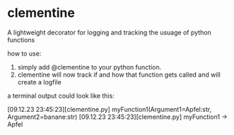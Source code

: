 # clementine
A lightweight decorator for logging and tracking the usuage of python functions

how to use:

1) simply add @clementine to your python function.
2) clementine will now track if and how that function gets called and will create a logfile

a terminal output could look like this:

  [09.12.23 23:45:23][clementine.py] myFunction1(Argument1=Apfel:str, Argument2=banane:str)
  [09.12.23 23:45:23][clementine.py] myFunction1 -> Apfel
